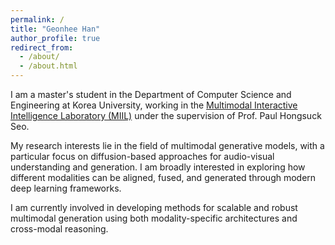 ```yaml
---
permalink: /
title: "Geonhee Han"
author_profile: true
redirect_from: 
  - /about/
  - /about.html
---
```


I am a master's student in the Department of Computer Science and Engineering at Korea University, working in the [Multimodal Interactive Intelligence Laboratory (MIIL)](https://miil.korea.ac.kr/) under the supervision of Prof. Paul Hongsuck Seo.

My research interests lie in the field of multimodal generative models, with a particular focus on diffusion-based approaches for audio-visual understanding and generation. I am broadly interested in exploring how different modalities can be aligned, fused, and generated through modern deep learning frameworks.

I am currently involved in developing methods for scalable and robust multimodal generation using both modality-specific architectures and cross-modal reasoning.
